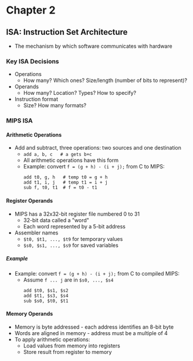 # Chapter 2
## ISA: Instruction Set Architecture
* The mechanism by which software communicates with hardware
### Key ISA Decisions
* Operations
  * How many? Which ones? Size/length (number of bits to represent)?
* Operands
  * How many? Location? Types? How to specify?
* Instruction format
  * Size? How many formats?
### MIPS ISA
#### Arithmetic Operations
* Add and subtract, three operations: two sources and one destination
  * `add a, b, c   # a gets b+c`
  * All arithmetic operations have this form
  * Example: convert `f = (g + h) - (i + j);` from C to MIPS:
    ```
    add t0, g, h   # temp t0 = g + h
    add t1, i, j   # temp t1 = i + j
    sub f, t0, t1  # f = t0 - t1
    ```
#### Register Operands
* MIPS has a 32x32-bit register file numbered 0 to 31
  * 32-bit data called a "word"
  * Each word represented by a 5-bit address
* Assembler names
  * `$t0, $t1, ..., $t9` for temporary values
  * `$s0, $s1, ..., $s9` for saved variables
##### Example
  * Example: convert `f = (g + h) - (i + j);` from C to compiled MIPS:
    * Assume `f ... j` are in `$s0, ..., $s4`
      ```
      add $t0, $s1, $s2
      add $t1, $s3, $s4
      sub $s0, $t0, $t1
      ```
#### Memory Operands
* Memory is byte addressed - each address identifies an 8-bit byte
* Words are aligned in memory - address must be a multiple of 4
* To apply arithmetic operations:
  * Load values from memory into registers
  * Store result from register to memory

